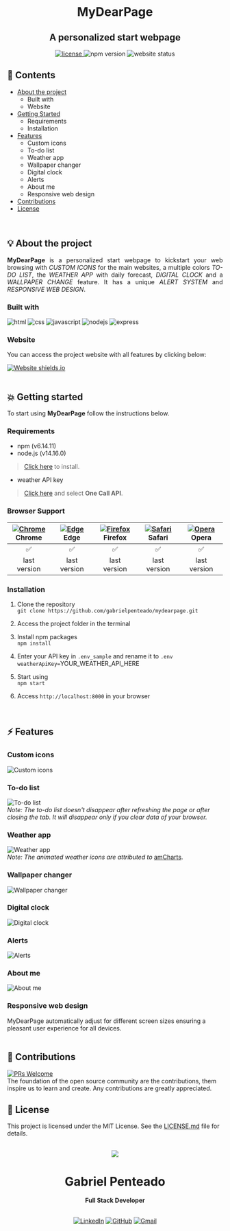 <h1 align="center">
   <strong>MyDearPage</strong>
</h1>

<h2 align="center">
  A personalized start webpage 
</h2>

<div align="center">
  <a href="https://github.com/gabrielpenteado/mydearpage/blob/main/LICENSE.md">
    <img src="https://img.shields.io/github/license/gabrielpenteado/mydearpage?color=informational&style=flat-square" alt="license"/>
  </a>

  <img src="https://img.shields.io/static/v1?label=npm&message=v6.14.11&color=informational&style=flat-square" alt="npm version">

  <img src="https://img.shields.io/website?down_color=red&down_message=offline&style=flat-square&up_color=008000&up_message=online&url=https%3A%2F%2Fmydearpage.onrender.com" alt="website status">
</div>

## 📑 Contents 
- [About the project](#-about-the-project)
  - Built with
  - Website
- [Getting Started](#-getting-started)
  - Requirements
  - Installation
- [Features](#-features)
  - Custom icons
  - To-do list
  - Weather app
  - Wallpaper changer
  - Digital clock
  - Alerts
  - About me
  - Responsive web design
- [Contributions](#-contributions)
- [License](#-license)
<br>

## 💡 About the project
<p align="justify"> 
  <strong>MyDearPage</strong> is a personalized start webpage to kickstart your web browsing with <em>CUSTOM ICONS</em> for the main websites, a multiple colors <em>TO-DO LIST</em>, the <em>WEATHER APP</em> with daily forecast, <em>DIGITAL CLOCK</em> and a <em>WALLPAPER CHANGE</em> feature. It has a unique <em>ALERT SYSTEM</em> and <em>RESPONSIVE WEB DESIGN</em>.
</p>

### Built with
![html](https://img.shields.io/badge/HTML5-E34F26?style=for-the-badge&logo=html5&logoColor=white)
![css](https://img.shields.io/badge/CSS3-1572B6?style=for-the-badge&logo=css3&logoColor=white)
![javascript](https://img.shields.io/badge/JavaScript-F7DF1E?style=for-the-badge&logo=javascript&logoColor=black)
![nodejs](https://img.shields.io/badge/Node.js-339933?style=for-the-badge&logo=nodedotjs&logoColor=white)
![express](https://img.shields.io/badge/Express.js-000000?style=for-the-badge&logo=express&logoColor=white)

### Website 
You can access the project website with all features by clicking below:

[![Website shields.io](https://img.shields.io/website?down_color=red&down_message=OFF&style=for-the-badge&up_color=green&up_message=ON&url=https%3A%2F%2Fmydearpage.onrender.com)](https://mydearpage.onrender.com)
<br>
<br>

## 💥 Getting started
To start using <strong>MyDearPage</strong> follow the instructions below.

### Requirements
- npm (v6.14.11)
- node.js (v14.16.0)
> [Click here](https://nodejs.org/en/download/) to install.

- weather API key
> [Click here](https://openweathermap.org/api) and select **One Call API**.

### Browser Support
[<img src="https://raw.githubusercontent.com/alrra/browser-logos/main/src/chrome/chrome_24x24.png" alt="Chrome" />](https://www.google.com/intl/en/chrome/)<br> Chrome | [<img src="https://raw.githubusercontent.com/alrra/browser-logos/main/src/edge/edge_24x24.png" alt="Edge" />](https://www.microsoft.com/en-us/edge)<br> Edge | [<img src="https://raw.githubusercontent.com/alrra/browser-logos/main/src/firefox/firefox_24x24.png" alt="Firefox" />](https://www.mozilla.org/en-US/firefox/new/)<br> Firefox | [<img src="https://raw.githubusercontent.com/alrra/browser-logos/main/src/safari/safari_24x24.png" alt="Safari" />](https://www.apple.com/br/safari/)<br> Safari | [<img src="https://raw.githubusercontent.com/alrra/browser-logos/main/src/opera/opera_24x24.png" alt="Opera" />](https://www.opera.com)<br> Opera 
|:------------:|:------------:|:-----------: |:------------:|:------------:|
|      ✅      |      ✅      |     ✅      |      ✅      |      ✅      |
| last version | last version | last version | last version | last version |


### Installation
1. Clone the repository<br>
`git clone https://github.com/gabrielpenteado/mydearpage.git`

2. Access the project folder in the terminal

3. Install npm packages<br> 
`npm install`

4. Enter your API key in `.env_sample` and rename it to `.env`<br>
`weatherApiKey=`YOUR_WEATHER_API_HERE

5. Start using<br>
`npm start`

6. Access `http://localhost:8000` in your browser 
<br>

## ⚡ Features

### Custom icons
![Custom icons](https://raw.githubusercontent.com/gabrielpenteado/mydearpage/main/public/assets/gifs/icons.gif)

### To-do list
![To-do list](https://raw.githubusercontent.com/gabrielpenteado/mydearpage/main/public/assets/gifs/todo.gif)<br>
*Note: The to-do list doesn't disappear after refreshing the page or after closing the tab. It will disappear only if you clear data of your browser.*

### Weather app
![Weather app](https://raw.githubusercontent.com/gabrielpenteado/mydearpage/main/public/assets/gifs/weather.gif)<br>
*Note: The animated weather icons are attributed to* [amCharts](https://www.amcharts.com/free-animated-svg-weather-icons/).

### Wallpaper changer
![Wallpaper changer](https://raw.githubusercontent.com/gabrielpenteado/mydearpage/main/public/assets/gifs/background.gif)

### Digital clock
![Digital clock](https://raw.githubusercontent.com/gabrielpenteado/mydearpage/main/public/assets/gifs/digital-clock.gif)

### Alerts
![Alerts](https://raw.githubusercontent.com/gabrielpenteado/mydearpage/main/public/assets/gifs/alerts.gif)

### About me
![About me](https://raw.githubusercontent.com/gabrielpenteado/mydearpage/main/public/assets/gifs/about-me.gif)

### Responsive web design
MyDearPage automatically adjust for different screen sizes ensuring a pleasant user experience for all devices.
<br>
<br>

## 🤝 Contributions
[![PRs Welcome](https://img.shields.io/badge/PRs-welcome-brightgreen.svg?style=flat-square)](http://makeapullrequest.com)<br>
The foundation of the open source community are the contributions, them inspire us to learn and create. Any contributions are greatly appreciated.

## 📄 License
This project is licensed under the MIT License. See the [LICENSE.md](https://github.com/gabrielpenteado/mydearpage/blob/main/LICENSE.md) file for details.
<br>
<br>

<div align="center">
  <img src="https://images.weserv.nl/?url=avatars.githubusercontent.com/u/63300269?v=4&h=100&w=100&fit=cover&mask=circle&maxage=7d" />
  <h1>Gabriel Penteado</h1>
  <strong>Full Stack Developer</strong>
  <br/>
  <br/>

  [![LinkedIn](https://img.shields.io/badge/LinkedIn-0077B5?style=for-the-badge&logo=linkedin&logoColor=white)](https://www.linkedin.com/in/gabriel-penteado)
  [![GitHub](https://img.shields.io/badge/GitHub-100000?style=for-the-badge&logo=github&logoColor=white)](https://github.com/gabrielpenteado)
  [![Gmail](https://img.shields.io/badge/gabripenteado@gmail.com-D14836?style=for-the-badge&logo=gmail&logoColor=white)](mailto:gabripenteado@gmail.com)
  <br />
  <br />
</div>

